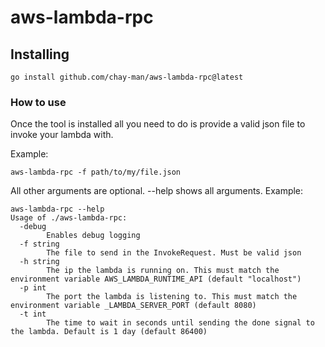 # aws-lambda-rpc

## Installing
`go install github.com/chay-man/aws-lambda-rpc@latest`

### How to use
Once the tool is installed all you need to do is provide a valid json file to invoke your lambda with.

Example:
```shell
aws-lambda-rpc -f path/to/my/file.json
```

All other arguments are optional. --help shows all arguments. Example:
```
aws-lambda-rpc --help
Usage of ./aws-lambda-rpc:
  -debug
    	Enables debug logging
  -f string
    	The file to send in the InvokeRequest. Must be valid json
  -h string
    	The ip the lambda is running on. This must match the environment variable AWS_LAMBDA_RUNTIME_API (default "localhost")
  -p int
    	The port the lambda is listening to. This must match the environment variable _LAMBDA_SERVER_PORT (default 8080)
  -t int
    	The time to wait in seconds until sending the done signal to the lambda. Default is 1 day (default 86400)
```